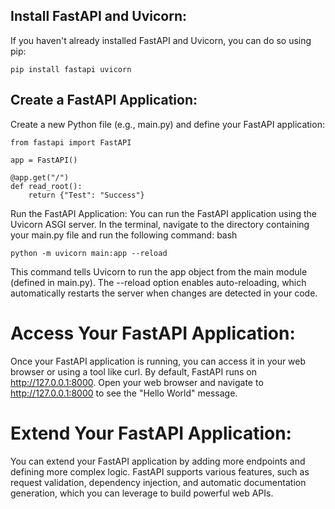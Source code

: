 ## Install FastAPI and Uvicorn:

If you haven't already installed FastAPI and Uvicorn, you can do so using pip:

```
pip install fastapi uvicorn
```


## Create a FastAPI Application:

Create a new Python file (e.g., main.py) and define your FastAPI application:

```
from fastapi import FastAPI

app = FastAPI()

@app.get("/")
def read_root():
    return {"Test": "Success"}

```
Run the FastAPI Application:
You can run the FastAPI application using the Uvicorn ASGI server. In the terminal, navigate to the directory containing your main.py file and run the following command:
bash

```
python -m uvicorn main:app --reload
```

This command tells Uvicorn to run the app object from the main module (defined in main.py). The --reload option enables auto-reloading, which automatically restarts the server when changes are detected in your code.

# Access Your FastAPI Application:
Once your FastAPI application is running, you can access it in your web browser or using a tool like curl. By default, FastAPI runs on http://127.0.0.1:8000. Open your web browser and navigate to http://127.0.0.1:8000 to see the "Hello World" message.


# Extend Your FastAPI Application:
You can extend your FastAPI application by adding more endpoints and defining more complex logic. FastAPI supports various features, such as request validation, dependency injection, and automatic documentation generation, which you can leverage to build powerful web APIs.


